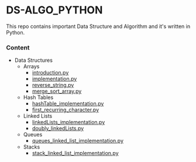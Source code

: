 # DS-ALGO_PYTHON
This repo contains important Data Structure and Algorithm and it's written in Python.

### Content

- Data Structures
  - Arrays
    - [introduction.py](https://github.com/yoayushraj99/DS-ALGO_PYTHON/blob/main/DS/Arrays/introduction.py)
    - [implementation.py](https://github.com/yoayushraj99/DS-ALGO_PYTHON/blob/main/DS/Arrays/implementation.py)
    - [reverse_string.py](https://github.com/yoayushraj99/DS-ALGO_PYTHON/blob/main/DS/Arrays/reverse_string.py)
    - [merge_sort_array.py](https://github.com/yoayushraj99/DS-ALGO_PYTHON/blob/main/DS/Arrays/merge_sort_array.py)
  - Hash Tables
    - [hashTable_implementation.py](https://github.com/yoayushraj99/DS-ALGO_PYTHON/blob/main/DS/Hash%20Tables/hashTable_implementation.py)
    - [first_recurring_character.py](https://github.com/yoayushraj99/DS-ALGO_PYTHON/blob/main/DS/Hash%20Tables/first_recurring_character.py)
  - Linked Lists
    - [linkedLists_implementation.py](https://github.com/yoayushraj99/DS-ALGO_PYTHON/blob/main/DS/Linked%20Lists/linkedLists_implementation.py)
    - [doubly_linkedLists.py](https://github.com/yoayushraj99/DS-ALGO_PYTHON/blob/main/DS/Linked%20Lists/doubly_linkedLists.py)
  - Queues
    - [queues_linked_list_implementation.py](https://github.com/yoayushraj99/DS-ALGO_PYTHON/blob/main/DS/Queues/queues_linked_list_implementation.py)
  - Stacks
    - [stack_linked_list_implementation.py](https://github.com/yoayushraj99/DS-ALGO_PYTHON/blob/main/DS/Stacks/stack_linked_list_implementation.py)

